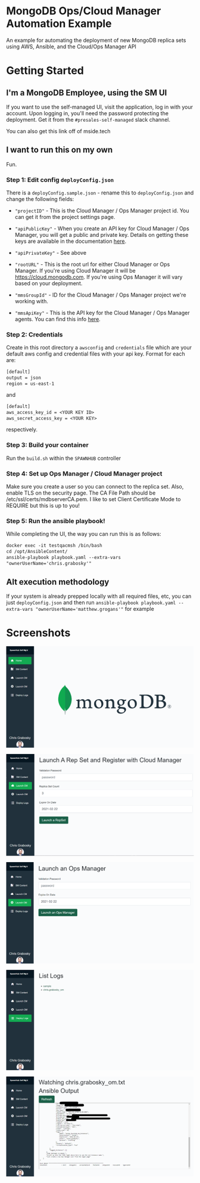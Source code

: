 # MongoDB Ops/Cloud Manager Automation Example
An example for automating the deployment of new MongoDB replica sets using AWS, Ansible, and the Cloud/Ops Manager API

# Getting Started

## I'm a MongoDB Employee, using the SM UI
If you want to use the self-managed UI, visit the application, log in with your account. Upon logging in, you'll need the password protecting the deployment. Get it from the `#presales-self-managed` slack channel. 

You can also get this link off of mside.tech

## I want to run this on my own

Fun.

### Step 1: Edit config `deployConfig.json` 
There is a `deployConfig.sample.json` - rename this to `deployConfig.json` and change the following fields:

* `"projectID"` - This is the Cloud Manager / Ops Manager project id. You can get it from the project settings page.

* `"apiPublicKey"` - When you create an API key for Cloud Manager / Ops Manager, you will get a public and private key. Details on getting these keys are available in the documentation [here](https://docs.cloudmanager.mongodb.com/tutorial/configure-public-api-access/).

* `"apiPrivateKey"` - See above

*  `"rootURL"` - This is the root url for either Cloud Manager or Ops Manager. If you're using Cloud Manager it will be https://cloud.mongodb.com. If you're using Ops Manager it will vary based on your deployment.
  
* `"mmsGroupId"` - ID for the Cloud Manager / Ops Manager project we're working with.
  
* `"mmsApiKey"` - This is the API key for the Cloud Manager / Ops Manager agents. You can find this info [here](https://docs.cloudmanager.mongodb.com/tutorial/manage-agent-api-key/).
  
### Step 2: Credentials
Create in this root directory a `awsconfig` and `credentials` file which are your default aws config and credential files with your api key. Format for each are:

```
[default]
output = json
region = us-east-1
```

and
```
[default]
aws_access_key_id = <YOUR KEY ID>
aws_secret_access_key = <YOUR KEY>
```

respectively.

### Step 3: Build your container
Run the `build.sh` within the `SPAWNHUB` controller

### Step 4: Set up Ops Manager / Cloud Manager project
Make sure you create a user so you can connect to the replica set. Also, enable TLS on the security page. The CA File Path should be /etc/ssl/certs/mdbserverCA.pem. I like to set Client Certificate Mode to REQUIRE but this is up to you!

### Step 5: Run the ansible playbook!
While completing the UI, the way you can run this is as follows:

```
docker exec -it testqacmsh /bin/bash
cd /opt/AnsibleContent/
ansible-playbook playbook.yaml --extra-vars "ownerUserName='chris.grabosky'"
```

## Alt execution methodology
If your system is already prepped locally with all required files, etc, you can just `deployConfig.json` and then run `ansible-playbook playbook.yaml --extra-vars "ownerUserName='matthew.grogans'"` for example

# Screenshots
![](Screenshots/01.png)

![](Screenshots/02.png)

![](Screenshots/03.png)

![](Screenshots/04.png)

![](Screenshots/05.png)